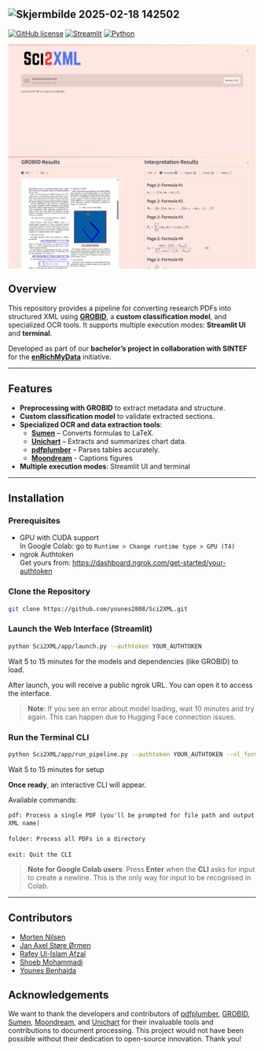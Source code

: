 ![Skjermbilde 2025-02-18 142502](https://github.com/user-attachments/assets/b2e499ca-9391-4b74-b18a-2029ea8e5284)
---
[![GitHub license](https://img.shields.io/badge/license-MIT-blue.svg)](LICENSE)
[![Streamlit](https://img.shields.io/badge/Framework-Streamlit-red)](https://streamlit.io/)
[![Python](https://img.shields.io/badge/Python-3.8%2B-blue)](https://www.python.org/)

<div style="display: flex; flex-direction: column; align-items: center;">
  <img src="app/images/LeftPic.png" width="100%" height="80%" />
  <img src="app/images/RightPic.png" width="100%" height="80%" />
</div>


## Overview  
This repository provides a pipeline for converting research PDFs into structured XML using [**GROBID**](https://github.com/kermitt2/grobid), a **custom classification model**, and specialized OCR tools. It supports multiple execution modes: **Streamlit UI** and **terminal**.  

Developed as part of our **bachelor’s project in collaboration with SINTEF** for the [**enRichMyData**](https://www.sintef.no/en/projects/2022/enrichmydata/) initiative.  

---

## Features  
- **Preprocessing with GROBID** to extract metadata and structure.  
- **Custom classification model** to validate extracted sections.  
- **Specialized OCR and data extraction tools**:  
  - [**Sumen**](https://github.com/hoang-quoc-trung/sumen) – Converts formulas to LaTeX.  
  - [**Unichart**](https://github.com/vis-nlp/UniChart) – Extracts and summarizes chart data.  
  - [**pdfplumber**](https://github.com/jsvine/pdfplumber) – Parses tables accurately.
  - [**Moondream**](https://github.com/vikhyat/moondream) - Captions figures  
- **Multiple execution modes**: Streamlit UI and terminal

---

## Installation  

### Prerequisites

- GPU with CUDA support  
  In Google Colab: go to `Runtime > Change runtime type > GPU (T4)`
- ngrok Authtoken  
  Get yours from: https://dashboard.ngrok.com/get-started/your-authtoken

### Clone the Repository

```bash
git clone https://github.com/younes2808/Sci2XML.git
```
### Launch the Web Interface (Streamlit)

```bash
python Sci2XML/app/launch.py --authtoken YOUR_AUTHTOKEN
``` 
Wait 5 to 15 minutes for the models and dependencies (like GROBID) to load.

After launch, you will receive a public ngrok URL. You can open it to access the interface.

> **Note**: If you see an error about model loading, wait 10 minutes and try again. This can happen due to Hugging Face connection issues.

### Run the Terminal CLI
```bash
python Sci2XML/app/run_pipeline.py --authtoken YOUR_AUTHTOKEN --nl_formula True/False(Default set to False)
```
Wait 5 to 15 minutes for setup

**Once ready**, an interactive CLI will appear.

Available commands:

```
pdf: Process a single PDF (you'll be prompted for file path and output XML name)

folder: Process all PDFs in a directory

exit: Quit the CLI
```

> **Note for Google Colab users**: Press **Enter** when the **CLI** asks for input to create a newline. This is the only way for input to be recognised in Colab.

---

## Contributors

- [Morten Nilsen](https://github.com/SameNilsen)  
- [Jan Axel Støre Ørmen](https://github.com/axelsormen)
- [Rafey Ul-Islam Afzal](https://github.com/R4f3y)  
- [Shoeb Mohammadi](https://github.com/shoeb03)  
- [Younes Benhaida](https://github.com/younes2808)

## Acknowledgements  
We want to thank the developers and contributors of [pdfplumber](https://github.com/jsvine/pdfplumber), [GROBID](https://github.com/kermitt2/grobid), [Sumen](https://github.com/hoang-quoc-trung/sumen), [Moondream](https://github.com/vikhyat/moondream), and [Unichart](https://github.com/vis-nlp/UniChart) for their invaluable tools and contributions to document processing. This project would not have been possible without their dedication to open-source innovation. Thank you!
